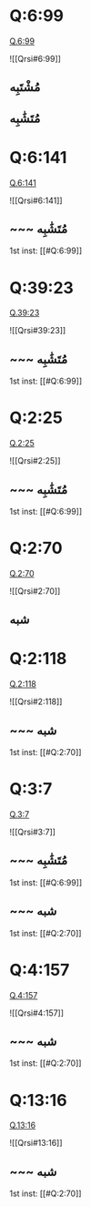 
# Q:6:99
[Q.6:99](https://quran.com/6:99/tafsirs/ar-tafsir-al-tabari)

![[Qrsi#6:99]]

## مُشْتَبِه


## مُتَشَٰبِه


# Q:6:141
[Q.6:141](https://quran.com/6:141/tafsirs/ar-tafsir-al-tabari)

![[Qrsi#6:141]]

## ~~~ مُتَشَٰبِه
1st inst: [[#Q:6:99]]


# Q:39:23
[Q.39:23](https://quran.com/39:23/tafsirs/ar-tafsir-al-tabari)

![[Qrsi#39:23]]

## ~~~ مُتَشَٰبِه
1st inst: [[#Q:6:99]]


# Q:2:25
[Q.2:25](https://quran.com/2:25/tafsirs/ar-tafsir-al-tabari)

![[Qrsi#2:25]]

## ~~~ مُتَشَٰبِه
1st inst: [[#Q:6:99]]


# Q:2:70
[Q.2:70](https://quran.com/2:70/tafsirs/ar-tafsir-al-tabari)

![[Qrsi#2:70]]

## شبه


# Q:2:118
[Q.2:118](https://quran.com/2:118/tafsirs/ar-tafsir-al-tabari)

![[Qrsi#2:118]]

## ~~~ شبه
1st inst: [[#Q:2:70]]


# Q:3:7
[Q.3:7](https://quran.com/3:7/tafsirs/ar-tafsir-al-tabari)

![[Qrsi#3:7]]

## ~~~ مُتَشَٰبِه
1st inst: [[#Q:6:99]]


## ~~~ شبه
1st inst: [[#Q:2:70]]


# Q:4:157
[Q.4:157](https://quran.com/4:157/tafsirs/ar-tafsir-al-tabari)

![[Qrsi#4:157]]

## ~~~ شبه
1st inst: [[#Q:2:70]]


# Q:13:16
[Q.13:16](https://quran.com/13:16/tafsirs/ar-tafsir-al-tabari)

![[Qrsi#13:16]]

## ~~~ شبه
1st inst: [[#Q:2:70]]

